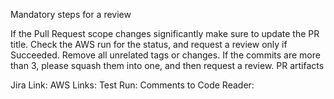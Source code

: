 Mandatory steps for a review

If the Pull Request scope changes significantly make sure to update the PR title.
Check the AWS run for the status, and request a review only if Succeeded.
Remove all unrelated tags or changes.
If the commits are more than 3, please squash them into one, and then request a review.
PR artifacts

Jira Link: 
AWS Links: 
Test Run: 
Comments to Code Reader: